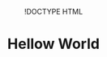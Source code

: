
!DOCTYPE HTML
<html>

<head>
    <title>Hello World : Html Beginning page.</title>
</head>
<body align="center">
      <h1>Hellow World</h1>
</body>
</html>
